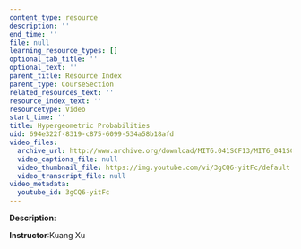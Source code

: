```yaml
---
content_type: resource
description: ''
end_time: ''
file: null
learning_resource_types: []
optional_tab_title: ''
optional_text: ''
parent_title: Resource Index
parent_type: CourseSection
related_resources_text: ''
resource_index_text: ''
resourcetype: Video
start_time: ''
title: Hypergeometric Probabilities
uid: 694e322f-8319-c875-6099-534a58b18afd
video_files:
  archive_url: http://www.archive.org/download/MIT6.041SCF13/MIT6_041SCF13_Edit2_Take2_No13_Ch1_HypergeometicProbabilities_300k.mp4
  video_captions_file: null
  video_thumbnail_file: https://img.youtube.com/vi/3gCQ6-yitFc/default.jpg
  video_transcript_file: null
video_metadata:
  youtube_id: 3gCQ6-yitFc
---
```


**Description**:

**Instructor**:Kuang Xu